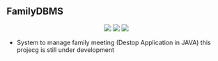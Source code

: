 ## FamilyDBMS

<p align="center">
    <a href="https://github.com/idrice24/FamilyDBMS/issues/" title="Open Issues"><img src="https://img.shields.io/github/issues/idrice24/FamilyDBMS?style=flat-square "></a>
<a href="https://app.circleci.com/pipelines/github/idrice24/FamilyDBM.svg" title="Circleci"><img src="https://img.shields.io/circleci/build/github/idrice24/FamilyDBM?color=green&logo=red&style=flat-square?style=flat-square"></a>
	<a href="https://github.com/idrice24/FamilyDBM.svg" title="License"><img src="https://img.shields.io/github/license/idrice24/FamilyDBM?style=flat-square"></a>
</p>

- System to manage family meeting (Destop Application in JAVA)
this projecg is still under development

